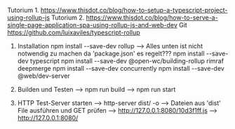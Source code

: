 Tutorium 1.
https://www.thisdot.co/blog/how-to-setup-a-typescript-project-using-rollup-js
Tutorium 2.
https://www.thisdot.co/blog/how-to-serve-a-single-page-application-spa-using-rollup-js-and-web-dev
Git
https://github.com/luixaviles/typescript-rollup

1. Installation
npm install --save-dev rollup 
--> Alles unten ist nicht notwendig zu machen da 'package.json' es regelt???
npm install --save-dev typescript
npm install --save-dev @open-wc/building-rollup rimraf deepmerge
npm install --save-dev concurrently
npm install --save-dev @web/dev-server

2. Builden und Testen
--> npm run build
--> npm run start

3. HTTP Test-Server  starten
--> http-server dist/ -o
--> Dateien aus 'dist' File ausführen und GET prüfen
    --> http://127.0.0.1:8080/10d3f1ff.js
    --> http://127.0.0.1:8080/
